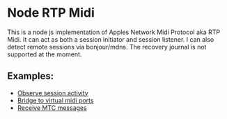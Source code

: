 # Node RTP Midi

This is a node js implementation of Apples Network Midi Protocol aka RTP Midi. It can act as both a session initiator and session listener.
I can also detect remote sessions via bonjour/mdns. The recovery journal is not supported at the moment.

## Examples:

* [Observe session activity](https://github.com/jdachtera/node-rtpmidi/blob/master/examples/track-sessions.js)
* [Bridge to virtual midi ports](https://github.com/jdachtera/node-rtpmidi/blob/master/examples/rtpmidi-native-bridge.js)
* [Receive MTC messages](https://github.com/jdachtera/node-rtpmidi/blob/master/examples/mtc.js)
